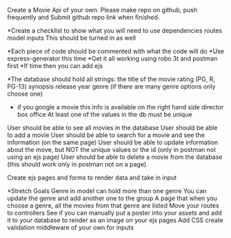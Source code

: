 Create a Movie Api of your own. Please make repo on github, push frequently and Submit github repo link when finished.

*Create a checklist to show what you will need to use
dependencies
routes
model inputs
This should be turned in as well

*Each piece of code should be commented with what the code will do
*Use express-generator this time
*Get it all working using robo 3t and postman first
*If time then you can add ejs

*The database should hold all strings:
the title of the movie
rating (PG, R, PG-13)
synopsis
release year
genre (if there are many genre options only choose one)
* if you google a movie this info is available on the right hand side
director
box office
At least one of the values in the db must be unique

User should be able to see all movies in the database
User should be able to add a movie
User should be able to search for a movie and see the information (on the same page)
User should be able to update information about the move, but NOT the unique values or the id (only in postman not using an ejs page)
User should be able to delete a movie from the database (this should work only in postman not on a page)

Create ejs pages and forms to render data and take in input

*Stretch Goals
Genre in model can hold more than one genre
You can update the genre and add another one to the group
A page that when you choose a genre, all the movies from that genre are listed
Move your routes to controllers
See if you can manually put a poster into your assets and add it to your database to render as an image on your ejs pages
Add CSS
create validation middleware of your own for inputs